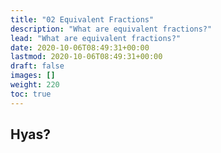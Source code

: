 ```yaml
---
title: "02 Equivalent Fractions"
description: "What are equivalent fractions?"
lead: "What are equivalent fractions?"
date: 2020-10-06T08:49:31+00:00
lastmod: 2020-10-06T08:49:31+00:00
draft: false
images: []
weight: 220
toc: true
---
```


## Hyas?